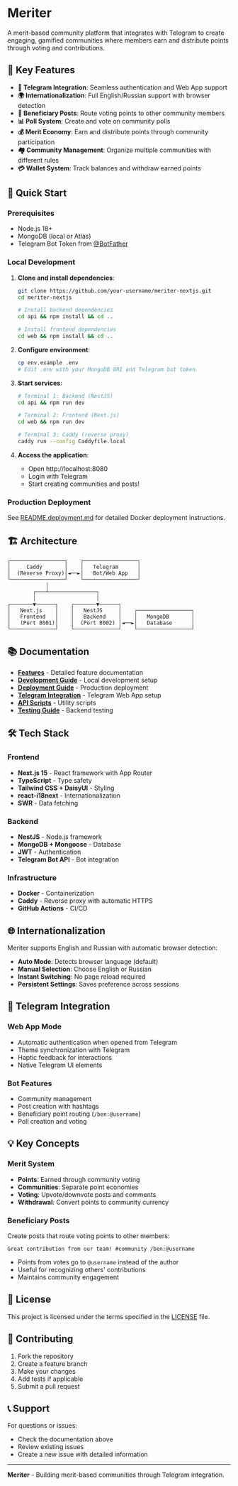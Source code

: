 # Meriter

A merit-based community platform that integrates with Telegram to create engaging, gamified communities where members earn and distribute points through voting and contributions.

## 🌟 Key Features

- **📱 Telegram Integration**: Seamless authentication and Web App support
- **🌍 Internationalization**: Full English/Russian support with browser detection
- **🎯 Beneficiary Posts**: Route voting points to other community members
- **📊 Poll System**: Create and vote on community polls
- **💰 Merit Economy**: Earn and distribute points through community participation
- **🏘️ Community Management**: Organize multiple communities with different rules
- **💳 Wallet System**: Track balances and withdraw earned points

## 🚀 Quick Start

### Prerequisites

- Node.js 18+
- MongoDB (local or Atlas)
- Telegram Bot Token from [@BotFather](https://t.me/botfather)

### Local Development

1. **Clone and install dependencies**:
   ```bash
   git clone https://github.com/your-username/meriter-nextjs.git
   cd meriter-nextjs
   
   # Install backend dependencies
   cd api && npm install && cd ..
   
   # Install frontend dependencies  
   cd web && npm install && cd ..
   ```

2. **Configure environment**:
   ```bash
   cp env.example .env
   # Edit .env with your MongoDB URI and Telegram bot token
   ```

3. **Start services**:
   ```bash
   # Terminal 1: Backend (NestJS)
   cd api && npm run dev
   
   # Terminal 2: Frontend (Next.js)
   cd web && npm run dev
   
   # Terminal 3: Caddy (reverse proxy)
   caddy run --config Caddyfile.local
   ```

4. **Access the application**:
   - Open http://localhost:8080
   - Login with Telegram
   - Start creating communities and posts!

### Production Deployment

See [README.deployment.md](README.deployment.md) for detailed Docker deployment instructions.

## 🏗️ Architecture

```
┌─────────────────┐    ┌─────────────────┐
│     Caddy       │    │   Telegram      │
│  (Reverse Proxy)│◄──►│   Bot/Web App   │
└─────────────────┘    └─────────────────┘
            │
        ┌───┴───────────────┐
        │                   │
┌───────▼──────┐    ┌───────▼──────┐
│   Next.js    │    │   NestJS     │    ┌─────────────────┐
│   Frontend   │    │   Backend    │    │   MongoDB       │
│   (Port 8001)│    │  (Port 8002) │◄──►│   Database      │
└──────────────┘    └──────────────┘    └─────────────────┘
```

## 📚 Documentation

- **[Features](FEATURES.md)** - Detailed feature documentation
- **[Development Guide](DEVELOPMENT.md)** - Local development setup
- **[Deployment Guide](README.deployment.md)** - Production deployment
- **[Telegram Integration](web/TELEGRAM_WEBAPP.md)** - Telegram Web App setup
- **[API Scripts](api/scripts/README.md)** - Utility scripts
- **[Testing Guide](api/apps/meriter/test/TESTING_GUIDE.md)** - Backend testing

## 🛠️ Tech Stack

### Frontend
- **Next.js 15** - React framework with App Router
- **TypeScript** - Type safety
- **Tailwind CSS + DaisyUI** - Styling
- **react-i18next** - Internationalization
- **SWR** - Data fetching

### Backend
- **NestJS** - Node.js framework
- **MongoDB + Mongoose** - Database
- **JWT** - Authentication
- **Telegram Bot API** - Bot integration

### Infrastructure
- **Docker** - Containerization
- **Caddy** - Reverse proxy with automatic HTTPS
- **GitHub Actions** - CI/CD

## 🌐 Internationalization

Meriter supports English and Russian with automatic browser detection:

- **Auto Mode**: Detects browser language (default)
- **Manual Selection**: Choose English or Russian
- **Instant Switching**: No page reload required
- **Persistent Settings**: Saves preference across sessions

## 🤖 Telegram Integration

### Web App Mode
- Automatic authentication when opened from Telegram
- Theme synchronization with Telegram
- Haptic feedback for interactions
- Native Telegram UI elements

### Bot Features
- Community management
- Post creation with hashtags
- Beneficiary point routing (`/ben:@username`)
- Poll creation and voting

## 💡 Key Concepts

### Merit System
- **Points**: Earned through community voting
- **Communities**: Separate point economies
- **Voting**: Upvote/downvote posts and comments
- **Withdrawal**: Convert points to community currency

### Beneficiary Posts
Create posts that route voting points to other members:
```
Great contribution from our team! #community /ben:@username
```
- Points from votes go to `@username` instead of the author
- Useful for recognizing others' contributions
- Maintains community engagement

## 📄 License

This project is licensed under the terms specified in the [LICENSE](LICENSE) file.

## 🤝 Contributing

1. Fork the repository
2. Create a feature branch
3. Make your changes
4. Add tests if applicable
5. Submit a pull request

## 📞 Support

For questions or issues:
- Check the documentation above
- Review existing issues
- Create a new issue with detailed information

---

**Meriter** - Building merit-based communities through Telegram integration.
